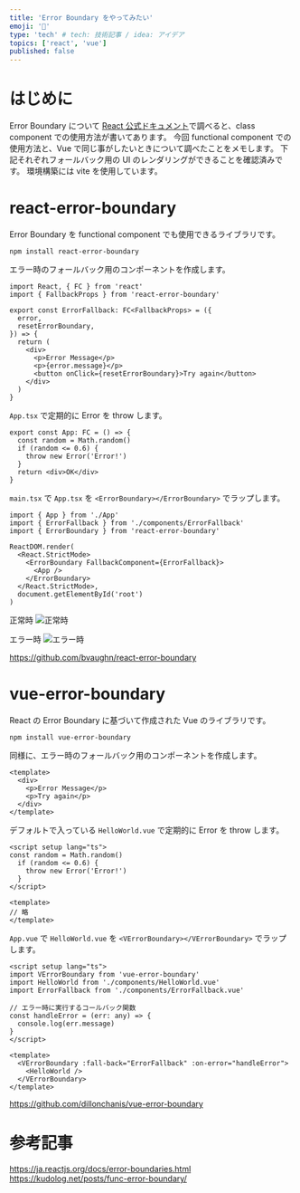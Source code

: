 ```yaml
---
title: 'Error Boundary をやってみたい'
emoji: '🔧'
type: 'tech' # tech: 技術記事 / idea: アイデア
topics: ['react', 'vue']
published: false
---
```


# はじめに

Error Boundary について [React 公式ドキュメント](https://ja.reactjs.org/docs/error-boundaries.html)で調べると、class component での使用方法が書いてあります。
今回 functional component での使用方法と、Vue で同じ事がしたいときについて調べたことをメモします。
下記それぞれフォールバック用の UI のレンダリングができることを確認済みです。
環境構築には vite を使用しています。

# react-error-boundary

Error Boundary を functional component でも使用できるライブラリです。

```
npm install react-error-boundary
```

エラー時のフォールバック用のコンポーネントを作成します。

```tsx: ErrorFallback.tsx
import React, { FC } from 'react'
import { FallbackProps } from 'react-error-boundary'

export const ErrorFallback: FC<FallbackProps> = ({
  error,
  resetErrorBoundary,
}) => {
  return (
    <div>
      <p>Error Message</p>
      <p>{error.message}</p>
      <button onClick={resetErrorBoundary}>Try again</button>
    </div>
  )
}
```

`App.tsx` で定期的に Error を throw します。

```tsx: App.tsx
export const App: FC = () => {
  const random = Math.random()
  if (random <= 0.6) {
    throw new Error('Error!')
  }
  return <div>OK</div>
}
```

`main.tsx` で `App.tsx` を `<ErrorBoundary></ErrorBoundary>` でラップします。

```tsx: main.tsx
import { App } from './App'
import { ErrorFallback } from './components/ErrorFallback'
import { ErrorBoundary } from 'react-error-boundary'

ReactDOM.render(
  <React.StrictMode>
    <ErrorBoundary FallbackComponent={ErrorFallback}>
      <App />
    </ErrorBoundary>
  </React.StrictMode>,
  document.getElementById('root')
)
```

正常時
![正常時](https://storage.googleapis.com/zenn-user-upload/b24901cb6878-20220228.png)

エラー時
![エラー時](https://storage.googleapis.com/zenn-user-upload/cefc8dc12252-20220228.png)

https://github.com/bvaughn/react-error-boundary

# vue-error-boundary

React の Error Boundary に基づいて作成された Vue のライブラリです。

```
npm install vue-error-boundary
```

同様に、エラー時のフォールバック用のコンポーネントを作成します。

```javascript: ErrorFallback.vue
<template>
  <div>
    <p>Error Message</p>
    <p>Try again</p>
  </div>
</template>
```

デフォルトで入っている `HelloWorld.vue` で定期的に Error を throw します。

```javascript: HelloWorld.vue
<script setup lang="ts">
const random = Math.random()
  if (random <= 0.6) {
    throw new Error('Error!')
  }
</script>

<template>
// 略
</template>
```

`App.vue` で `HelloWorld.vue` を `<VErrorBoundary></VErrorBoundary>` でラップします。

```javascript: App.vue
<script setup lang="ts">
import VErrorBoundary from 'vue-error-boundary'
import HelloWorld from './components/HelloWorld.vue'
import ErrorFallback from './components/ErrorFallback.vue'

// エラー時に実行するコールバック関数
const handleError = (err: any) => {
  console.log(err.message)
}
</script>

<template>
  <VErrorBoundary :fall-back="ErrorFallback" :on-error="handleError">
    <HelloWorld />
  </VErrorBoundary>
</template>
```

https://github.com/dillonchanis/vue-error-boundary

# 参考記事

https://ja.reactjs.org/docs/error-boundaries.html
https://kudolog.net/posts/func-error-boundary/
